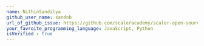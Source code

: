 ```yaml
---
name: NithinSandilya
github_user_name: sandnb
url_of_github_issue: https://github.com/scaleracademy/scaler-open-source-september-challenge/issues/238
your_favroite_programming_language: JavaScript, Python
isVerified : true
---
```

